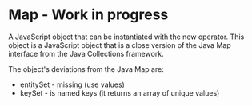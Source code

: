 Map - Work in progress
=======

A JavaScript object that can be instantiated with the new operator. This object is a JavaScript object that is a close version of the Java Map interface from the Java Collections framework.

The object's deviations from the Java Map are:

* entitySet - missing (use values)
* keySet - is named keys (it returns an array of unique values)


